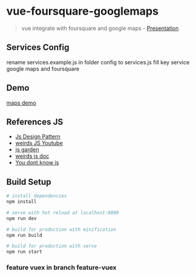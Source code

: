 # vue-foursquare-googlemaps
> vue integrate with foursquare and google maps - [Presentation](http://bit.ly/skyshivue)

## Services Config

rename services.example.js in folder config to services.js fill key service google maps and foursquare

## Demo

[maps demo](https://ardani.github.io/map.html)

## References JS

* [Js Design Pattern](https://addyosmani.com/resources/essentialjsdesignpatterns/book)
* [weirds JS Youtube](https://www.youtube.com/watch?time_continue=830&v=Bv_5Zv5c-Ts)
* [js garden](http://bonsaiden.github.io/JavaScript-Garden)
* [weirds js doc](http://blog.mgechev.com/2013/02/22/javascript-the-weird-parts)
* [You dont know js](https://github.com/getify/You-Dont-Know-JS)

## Build Setup
``` bash
# install dependencies
npm install

# serve with hot reload at localhost:8080
npm run dev

# build for production with minification
npm run build

# build for production with serve
npm run start
```

### feature vuex in branch feature-vuex

